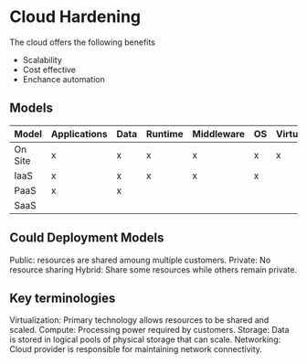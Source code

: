 # Cloud Hardening
The cloud offers the following benefits
- Scalability
- Cost effective
- Enchance automation

## Models

| Model | Applications | Data | Runtime | Middleware | OS | Virtualization | Servers | Storage | Networking |
| ----- | ------------ | ---- | ------- | ---------- | -- | -------------- | ------- | ------- | ---------- |
| On Site | x | x | x | x | x | x | x | x | x |
| IaaS | x | x | x | x | x | | | | |
| PaaS | x | x | | | | | | | |
| SaaS | | | | | | | | | |

## Could Deployment Models
Public: resources are shared amoung multiple customers.
Private: No resource sharing
Hybrid: Share some resources while others remain private.

## Key terminologies
Virtualization: Primary technology allows resources to be shared and scaled.
Compute:  Processing power required by customers.
Storage: Data is stored in logical pools of physical storage that can scale.
Networking: Cloud provider is responsible for maintaining network connectivity.


